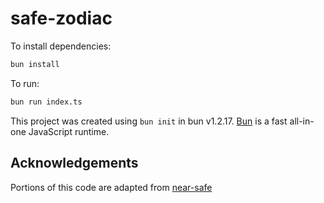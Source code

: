 # safe-zodiac

To install dependencies:

```bash
bun install
```

To run:

```bash
bun run index.ts
```

This project was created using `bun init` in bun v1.2.17. [Bun](https://bun.sh) is a fast all-in-one JavaScript runtime.

## Acknowledgements

Portions of this code are adapted from [near-safe](https://github.com/BitteProtocol/near-safe)
